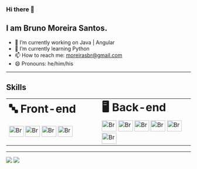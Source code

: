 ### Hi there 👋
## I am Bruno Moreira Santos.

- 🔭 I’m currently working on Java | Angular
- 🌱 I’m currently learning Python
- 📫 How to reach me: moreirasbr@gmail.com
- 😄 Pronouns: he/him/his

---

<div>
  <div>
  <h2>
    Skills  
  </h2>
  <table border="0">
    <tr>
      <td width="500"><b style="font-size:30px">🔤 Front-end</b></td>
      <td width="500"><b style="font-size:30px">🖥️ Back-end</b></td>
    </tr>
    <tr>
      <td width="550" height="60">
        <img alt="Bruno-Js" height="30" width="40" src="https://cdn.jsdelivr.net/gh/devicons/devicon/icons/javascript/javascript-original.svg">
        <img alt="Bruno-HTML" height="30" width="40" src="https://cdn.jsdelivr.net/gh/devicons/devicon/icons/html5/html5-original.svg">
        <img alt="Bruno-CSS" height="30" width="40" src="https://cdn.jsdelivr.net/gh/devicons/devicon/icons/css3/css3-original.svg">
        <img alt="Bruno-React" height="30" width="40" src="https://cdn.jsdelivr.net/gh/devicons/devicon/icons/react/react-original.svg">
      </td>
      <td width="550" height="60">
        <img alt="Bruno-Ts" height="30" width="40" src="https://cdn.jsdelivr.net/gh/devicons/devicon/icons/typescript/typescript-original.svg">
        <img alt="Bruno-Node" height="30" width="40" src="https://cdn.jsdelivr.net/gh/devicons/devicon/icons/nodejs/nodejs-original.svg">
        <img alt="Bruno-C#" height="30" width="40" src="https://cdn.jsdelivr.net/gh/devicons/devicon/icons/csharp/csharp-original.svg">
        <img alt="Bruno-Dotnet" height="30" width="40"         src="https://cdn.jsdelivr.net/gh/devicons/devicon/icons/dotnetcore/dotnetcore-original.svg">
        <img alt="Bruno-Java" height="30" width="40" src="https://cdn.jsdelivr.net/gh/devicons/devicon/icons/java/java-original.svg">
        <img alt="Bruno-Spring" height="30" width="40"         src="https://cdn.jsdelivr.net/gh/devicons/devicon/icons/spring/spring-original.svg">
      </td>
    </tr>
  </table>  
</div>
 
---

<div> 
  <a href = "mailto:moreirasbr@gmail.com"><img src="https://img.shields.io/badge/-Gmail-%23333?style=for-the-badge&logo=gmail&logoColor=white" target="_blank"></a>
  <a href="https://www.linkedin.com/in/bruno-santos-ba70281b8" target="_blank"><img src="https://img.shields.io/badge/-LinkedIn-%230077B5?style=for-the-badge&logo=linkedin&logoColor=white" target="_blank"></a> 
</div>



   
   
          
   






